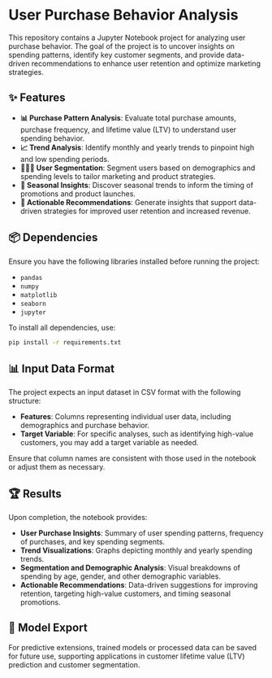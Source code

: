 # User Purchase Behavior Analysis

This repository contains a Jupyter Notebook project for analyzing user purchase behavior. The goal of the project is to uncover insights on spending patterns, identify key customer segments, and provide data-driven recommendations to enhance user retention and optimize marketing strategies.

## ✨ Features

- **📊 Purchase Pattern Analysis**: Evaluate total purchase amounts, purchase frequency, and lifetime value (LTV) to understand user spending behavior.
- **📈 Trend Analysis**: Identify monthly and yearly trends to pinpoint high and low spending periods.
- **🧑‍🤝‍🧑 User Segmentation**: Segment users based on demographics and spending levels to tailor marketing and product strategies.
- **📅 Seasonal Insights**: Discover seasonal trends to inform the timing of promotions and product launches.
- **🎯 Actionable Recommendations**: Generate insights that support data-driven strategies for improved user retention and increased revenue.

## 📦 Dependencies

Ensure you have the following libraries installed before running the project:

- `pandas`
- `numpy`
- `matplotlib`
- `seaborn`
- `jupyter`

To install all dependencies, use:
```bash
pip install -r requirements.txt
```

## 📊 Input Data Format

The project expects an input dataset in CSV format with the following structure:

- **Features**: Columns representing individual user data, including demographics and purchase behavior.
- **Target Variable**: For specific analyses, such as identifying high-value customers, you may add a target variable as needed.

Ensure that column names are consistent with those used in the notebook or adjust them as necessary.

## 🏆 Results

Upon completion, the notebook provides:

- **User Purchase Insights**: Summary of user spending patterns, frequency of purchases, and key spending segments.
- **Trend Visualizations**: Graphs depicting monthly and yearly spending trends.
- **Segmentation and Demographic Analysis**: Visual breakdowns of spending by age, gender, and other demographic variables.
- **Actionable Recommendations**: Data-driven suggestions for improving retention, targeting high-value customers, and timing seasonal promotions.

## 💾 Model Export

For predictive extensions, trained models or processed data can be saved for future use, supporting applications in customer lifetime value (LTV) prediction and customer segmentation.
